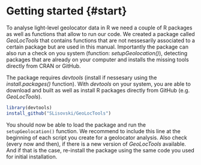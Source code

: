 
# Getting started {#start}

To analyse light-level geolocator data in R we need a couple of R packages as well as functions that allow to run our code. We created a package called _GeoLocTools_ that contains functions that are not nessesarily associated to a certain package but are used in this manual. Importantly the package can also run a check on you system (function: _setupGeolocation()_), detecting packages that are already on your computer and installs the missing tools directly from CRAN or GitHub.

The package requires _devtools_ (install if nessesary using the _install.packages()_ function). With _devtools_ on your system, you are able to download and built as well as install R packages directly from GitHub (e.g. _GeoLocTools_).


```r
library(devtools)
install_github("SLisovski/GeoLocTools")
```

You should now be able to load the package and run the `setupGeolocation()` function. We recommend to include this line at the beginning of each script you create for a geolocator analysis. Also check (every now and then), if there is a new version of _GeoLocTools_ available. And if that is the case, re-install the package using the same code you used for initial installation.
